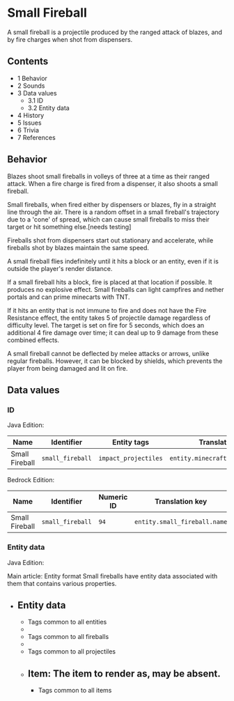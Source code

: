 # Small Fireball
A small fireball is a projectile produced by the ranged attack of blazes, and by fire charges when shot from dispensers.

## Contents
- 1 Behavior
- 2 Sounds
- 3 Data values
	- 3.1 ID
	- 3.2 Entity data
- 4 History
- 5 Issues
- 6 Trivia
- 7 References

## Behavior
Blazes shoot small fireballs in volleys of three at a time as their ranged attack. When a fire charge is fired from a dispenser, it also shoots a small fireball.

Small fireballs, when fired either by dispensers or blazes, fly in a straight line through the air. There is a random offset in a small fireball's trajectory due to a 'cone' of spread, which can cause small fireballs to miss their target or hit something else.[needs testing]

Fireballs shot from dispensers start out stationary and accelerate, while fireballs shot by blazes maintain the same speed.

A small fireball flies indefinitely until it hits a block or an entity, even if it is outside the player's render distance.

If a small fireball hits a block, fire is placed at that location if possible. It produces no explosive effect. Small fireballs can light campfires and nether portals and can prime minecarts with TNT.

If it hits an entity that is not immune to fire and does not have the Fire Resistance effect, the entity takes 5 of projectile damage regardless of difficulty level. The target is set on fire for 5 seconds, which does an additional 4 fire damage over time; it can deal up to 9 damage from these combined effects.

A small fireball cannot be deflected by melee attacks or arrows, unlike regular fireballs. However, it can be blocked by shields, which prevents the player from being damaged and lit on fire.

## Data values
### ID
Java Edition:

| Name           | Identifier       | Entity tags          | Translation key                   |
|----------------|------------------|----------------------|-----------------------------------|
| Small Fireball | `small_fireball` | `impact_projectiles` | `entity.minecraft.small_fireball` |

Bedrock Edition:

| Name           | Identifier       | Numeric ID | Translation key              |
|----------------|------------------|------------|------------------------------|
| Small Fireball | `small_fireball` | `94`       | `entity.small_fireball.name` |

### Entity data
Java Edition:

Main article: Entity format
Small fireballs have entity data associated with them that contains various properties.

- Entity data
	- 
	- Tags common to all entities
	- 
	- Tags common to all fireballs
	- 
	- Tags common to all projectiles
	- Item: The item to render as, may be absent.
		- 
		- Tags common to all items



